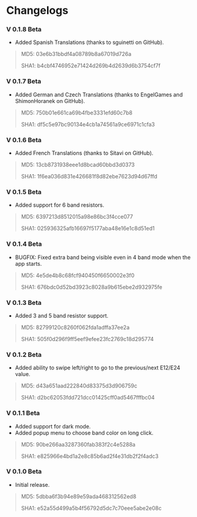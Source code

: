 # Changelogs

### V 0.1.8 Beta
- Added Spanish Translations (thanks to sguinetti on GitHub).

>MD5: 03e6b31bbdf4a08789b8a67019d726a
>
>SHA1: b4cbf4746952e71424d269b4d2639d6b3754cf7f

### V 0.1.7 Beta
- Added German and Czech Translations (thanks to EngelGames and ShimonHoranek on GitHub).

>MD5: 750b01e661ca69b4fbe3331efd60c7b8
>
>SHA1: df5c5e97bc90134e4cb1a74561a9ce6971c1cfa3

### V 0.1.6 Beta
- Added French Translations (thanks to Sitavi on GitHub).

>MD5: 13cb8731938eee1d8bcad60bbd3d0373
>
>SHA1: 1f6ea036d831e426681f8d82ebe7623d94d67ffd

### V 0.1.5 Beta
- Added support for 6 band resistors.

>MD5: 6397213d8512015a98e86bc3f4cce077
>
>SHA1: 025936325afb16697f5177aba48e16e1c8d51ed1

### V 0.1.4 Beta
- BUGFIX: Fixed extra band being visible even in 4 band mode when the app starts.

>MD5: 4e5de4b8c68fcf940450f6650002e3f0
>
>SHA1: 676bdc0d52bd3923c8028a9b615ebe2d932975fe


### V 0.1.3 Beta
- Added 3 and 5 band resistor support.

>MD5: 82799120c8260f062fda1adffa37ee2a
>
>SHA1: 505f0d296f9ff5eef9efee23fc2769c18d295774


### V 0.1.2 Beta
- Added ability to swipe left/right to go to the previous/next E12/E24 value.

>MD5: d43a651aad222840d83375d3d906759c
>
>SHA1: d2bc62053fdd721dcc01425cff0ad5467fffbc04


### V 0.1.1 Beta
- Added support for dark mode.
- Added popup menu to choose band color on long click.

>MD5: 90be266aa3287360fab383f2c4e5288a
>
>SHA1: e825966e4bd1a2e8c85b6ad2f4e31db2f2f4adc3


### V 0.1.0 Beta
- Initial release.

>MD5: 5dbba6f3b94e89e59ada468312562ed8
>
>SHA1: e52a55d499a5b4f56792d5dc7c70eee5abe2e08c
